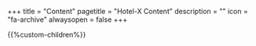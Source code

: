+++
title = "Content"
pagetitle = "Hotel-X Content"
description = ""
icon = "fa-archive"
alwaysopen = false
+++

{{%custom-children%}}
